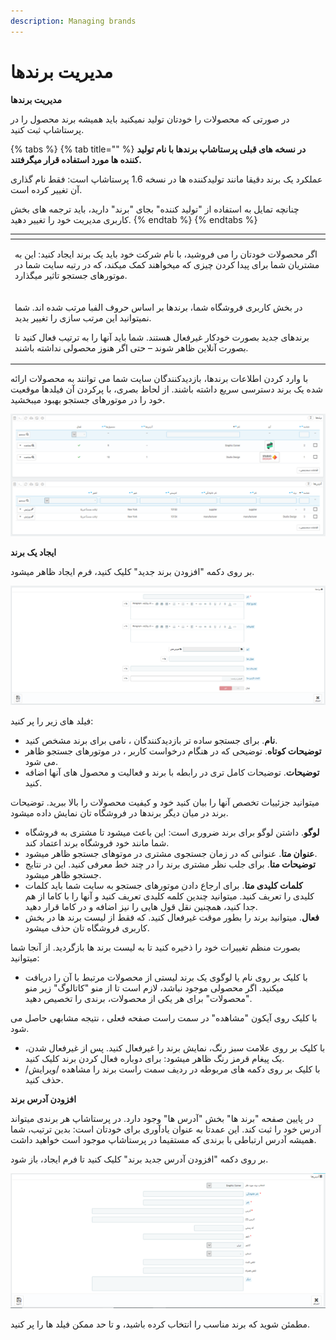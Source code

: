 ```yaml
---
description: Managing brands
---
```


# مدیریت برندها

**مدیریت برندها**

در صورتی که محصولات را خودتان تولید نمیکنید باید همیشه برند محصول را در پرستاشاپ ثبت کنید.

{% tabs %}
{% tab title="" %}
**در نسخه های قبلی پرستاشاپ برندها با نام تولید کننده ها مورد استفاده قرار میگرفتند.**

عملکرد یک برند دقیقا مانند تولیدکننده ها در نسخه 1.6 پرستاشاپ است: فقط نام گذاری آن تغییر کرده است.

چنانچه تمایل به استفاده از "تولید کننده" بجای "برند" دارید، باید ترجمه های بخش کاربری مدیریت خود را تغییر دهید.
{% endtab %}
{% endtabs %}

<table>
  <thead>
    <tr>
      <th style="text-align:left"></th>
    </tr>
  </thead>
  <tbody>
    <tr>
      <td style="text-align:left">
        <p>&#x627;&#x6AF;&#x631; &#x645;&#x62D;&#x635;&#x648;&#x644;&#x627;&#x62A;
          &#x62E;&#x648;&#x62F;&#x62A;&#x627;&#x646; &#x631;&#x627; &#x645;&#x6CC;
          &#x641;&#x631;&#x648;&#x634;&#x6CC;&#x62F;&#x60C; &#x628;&#x627; &#x646;&#x627;&#x645;
          &#x634;&#x631;&#x6A9;&#x62A; &#x62E;&#x648;&#x62F; &#x628;&#x627;&#x6CC;&#x62F;
          &#x6CC;&#x6A9; &#x628;&#x631;&#x646;&#x62F; &#x627;&#x6CC;&#x62C;&#x627;&#x62F;
          &#x6A9;&#x646;&#x6CC;&#x62F;: &#x627;&#x6CC;&#x646; &#x628;&#x647; &#x645;&#x634;&#x62A;&#x631;&#x6CC;&#x627;&#x646;
          &#x634;&#x645;&#x627; &#x628;&#x631;&#x627;&#x6CC; &#x67E;&#x6CC;&#x62F;&#x627;
          &#x6A9;&#x631;&#x62F;&#x646; &#x686;&#x6CC;&#x632;&#x6CC; &#x6A9;&#x647;
          &#x645;&#x6CC;&#x62E;&#x648;&#x627;&#x647;&#x646;&#x62F; &#x6A9;&#x645;&#x6A9;
          &#x645;&#x6CC;&#x6A9;&#x646;&#x62F;&#x60C; &#x6A9;&#x647; &#x62F;&#x631;
          &#x631;&#x62A;&#x628;&#x647; &#x633;&#x627;&#x6CC;&#x62A; &#x634;&#x645;&#x627;
          &#x62F;&#x631; &#x645;&#x648;&#x62A;&#x648;&#x631;&#x647;&#x627;&#x6CC;
          &#x62C;&#x633;&#x62A;&#x62C;&#x648; &#x62A;&#x627;&#x62B;&#x6CC;&#x631;
          &#x645;&#x6CC;&#x6AF;&#x630;&#x627;&#x631;&#x62F;.</p>
        <p></p>
      </td>
    </tr>
    <tr>
      <td style="text-align:left">
        <p>&#x62F;&#x631; &#x628;&#x62E;&#x634; &#x6A9;&#x627;&#x631;&#x628;&#x631;&#x6CC;
          &#x641;&#x631;&#x648;&#x634;&#x6AF;&#x627;&#x647; &#x634;&#x645;&#x627;&#x60C;
          &#x628;&#x631;&#x646;&#x62F;&#x647;&#x627; &#x628;&#x631; &#x627;&#x633;&#x627;&#x633;
          &#x62D;&#x631;&#x648;&#x641; &#x627;&#x644;&#x641;&#x628;&#x627; &#x645;&#x631;&#x62A;&#x628;
          &#x634;&#x62F;&#x647; &#x627;&#x646;&#x62F;. &#x634;&#x645;&#x627; &#x646;&#x645;&#x6CC;&#x62A;&#x648;&#x627;&#x646;&#x6CC;&#x62F;
          &#x627;&#x6CC;&#x646; &#x645;&#x631;&#x62A;&#x628; &#x633;&#x627;&#x632;&#x6CC;
          &#x631;&#x627; &#x62A;&#x63A;&#x6CC;&#x6CC;&#x631; &#x628;&#x62F;&#x6CC;&#x62F;.</p>
        <p>&#x628;&#x631;&#x646;&#x62F;&#x647;&#x627;&#x6CC; &#x62C;&#x62F;&#x6CC;&#x62F;
          &#x628;&#x635;&#x648;&#x631;&#x62A; &#x62E;&#x648;&#x62F;&#x6A9;&#x627;&#x631;
          &#x63A;&#x6CC;&#x631;&#x641;&#x639;&#x627;&#x644; &#x647;&#x633;&#x62A;&#x646;&#x62F;.
          &#x634;&#x645;&#x627; &#x628;&#x627;&#x6CC;&#x62F; &#x622;&#x646;&#x647;&#x627;
          &#x631;&#x627; &#x628;&#x647; &#x62A;&#x631;&#x62A;&#x6CC;&#x628; &#x641;&#x639;&#x627;&#x644;
          &#x6A9;&#x646;&#x6CC;&#x62F; &#x62A;&#x627; &#x628;&#x635;&#x648;&#x631;&#x62A;
          &#x622;&#x646;&#x644;&#x627;&#x6CC;&#x646; &#x638;&#x627;&#x647;&#x631;
          &#x634;&#x648;&#x646;&#x62F; &#x2013; &#x62D;&#x62A;&#x6CC; &#x627;&#x6AF;&#x631;
          &#x647;&#x646;&#x648;&#x632; &#x645;&#x62D;&#x635;&#x648;&#x644;&#x6CC;
          &#x646;&#x62F;&#x627;&#x634;&#x62A;&#x647; &#x628;&#x627;&#x634;&#x646;&#x62F;.</p>
      </td>
    </tr>
  </tbody>
</table>

با وارد کردن اطلاعات برندها، بازدیدکنندگان سایت شما می توانند به محصولات ارائه شده یک برند دسترسی سریع داشته باشند. از لحاظ بصری، با پرکردن آن فیلدها موقعیت خود را در موتورهای جستجو بهبود میبخشید.

![](../../../.gitbook/assets/0%20%2840%29.png)

**ایجاد یک برند**

بر روی دکمه "افزودن برند جدید" کلیک کنید، فرم ایجاد ظاهر میشود.

![](../../../.gitbook/assets/1%20%2822%29.png)

فیلد های زیر را پر کنید:

* **نام**. برای جستجو ساده تر بازدیدکنندگان ، نامی برای برند مشخص کنید.
* **توضیحات کوتاه**. توضیحی که در هنگام درخواست کاربر ، در موتورهای جستجو ظاهر می شود.
* **توضیحات**. توضیحات کامل تری در رابطه با برند و فعالیت و محصول های آنها اضافه کنید.

میتوانید جزئییات تخصص آنها را بیان کنید خود و کیفیت محصولات را بالا ببرید. توضیحات برند در میان دیگر برندها در فروشگاه تان نمایش داده میشود.

* **لوگو**. داشتن لوگو برای برند ضروری است: این باعث میشود تا مشتری به فروشگاه شما مانند خود فروشگاه برند اعتماد کند.
* **عنوان متا**. عنوانی که در زمان جستجوی مشتری در موتوهای جستجو ظاهر میشود.
* **توضیحات متا**. برای جلب نظر مشتری برند را در چند خط معرفی کنید. این در نتایج جستجو ظاهر میشود.
* **کلمات کلیدی متا**. برای ارجاع دادن موتورهای جستجو به سایت شما باید کلمات کلیدی را تعریف کنید. میتوانید چندین کلمه کلیدی تعریف کنید و آنها را با کاما از هم جدا کنید، همچنین نقل قول هایی را نیز اضافه و در کاما قرار دهید.
* **فعال**. میتوانید برند را بطور موقت غیرفعال کنید. که فقط از لیست برند ها در بخش کاربری فروشگاه تان حذف میشود.

بصورت منظم تغییرات خود را ذخیره کنید تا به لیست برند ها بازگردید. از آنجا شما میتوانید:

* با کلیک بر روی نام یا لوگوی یک برند لیستی از محصولات مرتبط با آن را دریافت میکنید. اگر محصولی موجود نباشد، لازم است تا از منو "کاتالوگ" زیر منو "محصولات" برای هر یکی از محصولات، برندی را تخصیص دهید.

با کلیک روی آیکون "مشاهده" در سمت راست صفحه فعلی ، نتیجه مشابهی حاصل می شود.

* با کلیک بر روی علامت سبز رنگ، نمایش برند را غیرفعال کنید. پس از غیرفعال شدن، یک پیغام قرمز رنگ ظاهر میشود: برای دوباره فعال کردن برند کلیک کنید.
* با کلیک بر روی دکمه های مربوطه در ردیف سمت راست برند را مشاهده /ویرایش/حذف کنید.

**افزودن آدرس برند**

در پایین صفحه "برند ها" بخش "آدرس ها" وجود دارد. در پرستاشاپ هر برندی میتواند آدرس خود را ثبت کند. این عمدتا به عنوان یادآوری برای خودتان است: بدین ترتیب، شما همیشه آدرس ارتباطی با برندی که مستقیما در پرستاشاپ موجود است خواهید داشت.

بر روی دکمه "افزودن آدرس جدید برند" کلیک کنید تا فرم ایجاد، باز شود.

![](../../../.gitbook/assets/image%20%2847%29.png)

مطمئن شوید که برند مناسب را انتخاب کرده باشید، و تا حد ممکن فیلد ها را پر کنید.

